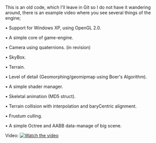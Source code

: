 This is an old code, which I'll leave in Git so I do not have it wandering around, there is an example video where you see several things of the engine;

• Support for Windows XP, using OpenGL 2.0.

• A simple core of game-engine.

• Camera using quaternions. (in revision)

• SkyBox.

• Terrain.

• Level of detail (Geomorphing/geomipmap using Boer's Algorithm).

• A simple shader manager.

• Skeletal animation (MD5 struct).

• Terrain collision with interpolation and baryCentric alignment.

• Frustum culling.

• A simple Octree and AABB data-manage of big scene.

Video:
[![Watch the video](https://i.ytimg.com/vi/S8zKc62pKFY/maxresdefault.jpg)](https://www.youtube.com/watch?v=S8zKc62pKFY)
